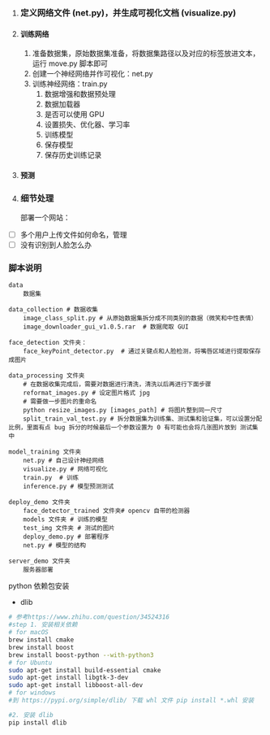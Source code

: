1. ### 定义网络文件 (net.py)，并生成可视化文档  (visualize.py)

2. #### 训练网络

   1. 准备数据集，原始数据集准备，将数据集路径以及对应的标签放进文本，运行 move.py 脚本即可
   2. 创建一个神经网络并作可视化：net.py 
   3. 训练神经网络：train.py 
      1. 数据增强和数据预处理
      2. 数据加载器
      3. 是否可以使用 GPU
      4. 设置损失、优化器、学习率
      5. 训练模型
      6. 保存模型
      7. 保存历史训练记录

3. #### 预测

4. ### 细节处理
    部署一个网站：

  - [ ] 多个用户上传文件如何命名，管理
  - [ ] 没有识别到人脸怎么办

### 脚本说明

```
data
	数据集
	
data_collection # 数据收集
	image_class_split.py # 从原始数据集拆分成不同类别的数据（微笑和中性表情）
	image_downloader_gui_v1.0.5.rar  # 数据爬取 GUI 

face_detection 文件夹：
	face_keyPoint_detector.py  # 通过关键点和人脸检测，将嘴唇区域进行提取保存成图片
	
data_processing 文件夹
	# 在数据收集完成后，需要对数据进行清洗，清洗以后再进行下面步骤
	reformat_images.py # 设定图片格式 jpg
	# 需要做一步图片的重命名
	python resize_images.py [images_path] # 将图片整到同一尺寸
	split_train_val_test.py # 拆分数据集为训练集、测试集和验证集，可以设置分配比例，里面有点 bug 拆分的时候最后一个参数设置为 0 有可能也会将几张图片放到 测试集中

model_training 文件夹
	net.py # 自己设计神经网络
	visualize.py # 网络可视化
	train.py  # 训练
	inference.py # 模型预测测试
	
deploy_demo 文件夹
	face_detector_trained 文件夹# opencv 自带的检测器
	models 文件夹 # 训练的模型
	test_img 文件夹 # 测试的图片
	deploy_demo.py # 部署程序
	net.py # 模型的结构

server_demo 文件夹
	服务器部署
```

python 依赖包安装

- dlib

```bash
# 参考https://www.zhihu.com/question/34524316
#step 1. 安装相关依赖
# for macOS
brew install cmake
brew install boost
brew install boost-python --with-python3
# for Ubuntu
sudo apt-get install build-essential cmake
sudo apt-get install libgtk-3-dev
sudo apt-get install libboost-all-dev
# for windows
#到 https://pypi.org/simple/dlib/ 下载 whl 文件 pip install *.whl 安装

#2. 安装 dlib
pip install dlib


```

